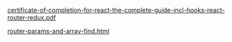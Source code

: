 
[certificate-of-completion-for-react-the-complete-guide-incl-hooks-react-router-redux.pdf](https://github.com/rrhg/rrhg.github.io/blob/master/react/certificates/certificate2-of-completion-for-react-the-complete-guide-incl-hooks-react-router-redux.pdf)

[router-params-and-array-find.html](/router-params-and-array-find.html)
